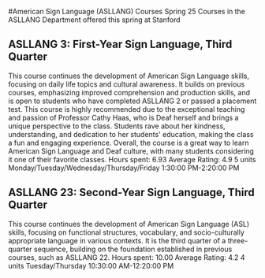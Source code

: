 #American Sign Language (ASLLANG) Courses Spring 25
Courses in the ASLLANG Department offered this spring at Stanford
## ASLLANG 3: First-Year Sign Language, Third Quarter
This course continues the development of American Sign Language skills, focusing on daily life topics and cultural awareness. It builds on previous courses, emphasizing improved comprehension and production skills, and is open to students who have completed ASLLANG 2 or passed a placement test.
This course is highly recommended due to the exceptional teaching and passion of Professor Cathy Haas, who is Deaf herself and brings a unique perspective to the class. Students rave about her kindness, understanding, and dedication to her students' education, making the class a fun and engaging experience. Overall, the course is a great way to learn American Sign Language and Deaf culture, with many students considering it one of their favorite classes.
Hours spent: 6.93
Average Rating: 4.9
5 units
Monday/Tuesday/Wednesday/Thursday/Friday 1:30:00 PM-2:20:00 PM
## ASLLANG 23: Second-Year Sign Language, Third Quarter
This course continues the development of American Sign Language (ASL) skills, focusing on functional structures, vocabulary, and socio-culturally appropriate language in various contexts. It is the third quarter of a three-quarter sequence, building on the foundation established in previous courses, such as ASLLANG 22.
Hours spent: 10.00
Average Rating: 4.2
4 units
Tuesday/Thursday 10:30:00 AM-12:20:00 PM